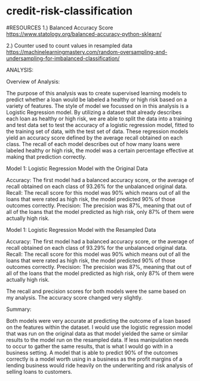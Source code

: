 # credit-risk-classification

#RESOURCES
1.) Balanced Accuracy Score
https://www.statology.org/balanced-accuracy-python-sklearn/

2.) Counter used to count values in resampled data
https://machinelearningmastery.com/random-oversampling-and-undersampling-for-imbalanced-classification/

ANALYSIS:

Overview of Analysis:

The purpose of this analysis was to create supervised learning models to predict whether a loan would be labeled a healthy or high risk based on a variety of features. The style of model we focussed on in this analysis is a Logistic Regression model. By utilizing a dataset that already describes each loan as healthy or high risk, we are able to split the data into a training and test data set to test the accuracy of a logistic regression model, fitted to the training set of data, with the test set of data. These regression models yield an accuracy score defined by the average recall obtained on each class. The recall of each model describes out of how many loans were labeled healthy or high risk, the model was a certain percentage effective at making that prediction correctly.

Model 1: Logistic Regression Model with the Original Data


Accuracy: The first model had a balanced accuracy score, or the average of recall obtained on each class of 93.26% for the unbalanced original data. 
Recall: The recall score for this model was 90% which means out of all the loans that were rated as high risk, the model predicted 90% of those outcomes correctly.
Precision: The precision was 87%, meaning that out of all of the  loans that the model predicted as high risk, only 87% of them were actually high risk.


Model 1: Logistic Regression Model with the Resampled Data

Accuracy: The first model had a balanced accuracy score, or the average of recall obtained on each class of 93.29% for the unbalanced original data. 
Recall: The recall score for this model was 90% which means out of all the loans that were rated as high risk, the model predicted 90% of those outcomes correctly.
Precision: The precision was 87%, meaning that out of all of the  loans that the model predicted as high risk, only 87% of them were actually high risk.

The recall and precision scores for both models were the same based on my analysis. The accuracy score changed very slightly.

Summary: 

Both models were very accurate at predicting the outcome of a loan based on the features within the dataset. I would use the logistic regression model that was run on the original data as that model yielded the same or similar results to the model run on the resampled data. If less manipulation needs to occur to gather the same results, that is what I would go with in a business setting. A model that is able to predict 90% of the outcomes correctly is a model worth using in a business as the profit margins of a lending business would ride heavily on the underwriting and risk analysis of selling loans to customers. 
